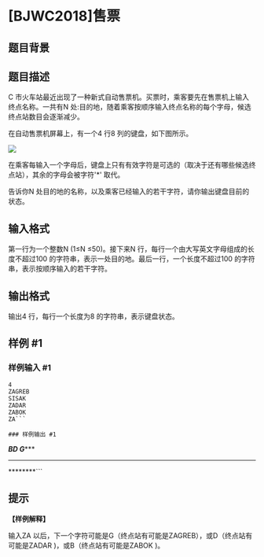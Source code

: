 # [BJWC2018]售票

## 题目背景



## 题目描述

C 市火车站最近出现了一种新式自动售票机。买票时，乘客要先在售票机上输入终点名称。一共有N 处:目的地，随着乘客按顺序输入终点名称的每个字母，候选终点站数目会逐渐减少。

在自动售票机屏幕上，有一个4 行8 列的键盘，如下图所示。

![](https://cdn.luogu.com.cn/upload/pic/17861.png)

在乘客每输入一个字母后，键盘上只有有效字符是可选的（取决于还有哪些候选终点站），其余的字母会被字符'*' 取代。

告诉你N 处目的地的名称，以及乘客已经输入的若干字符，请你输出键盘目前的状态。

## 输入格式

第一行为一个整数N (1≤N ≤50)。接下来N 行，每行一个由大写英文字母组成的长度不超过100 的字符串，表示一处目的地。最后一行，一个长度不超过100 的字符串，表示按顺序输入的若干字符。


## 输出格式

输出4 行，每行一个长度为8 的字符串，表示键盘状态。

## 样例 #1

### 样例输入 #1
```
4
ZAGREB
SISAK
ZADAR
ZABOK
ZA```

### 样例输出 #1

```
****B*D*
*G******
********
********```

## 提示

**【样例解释】**

输入ZA 以后，下一个字符可能是G（终点站有可能是ZAGREB），或D（终点站有可能是ZADAR )，或B（终点站有可能是ZABOK )。
